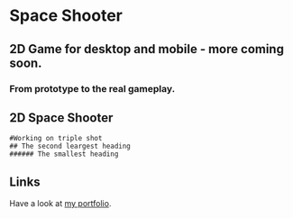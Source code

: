 # Space Shooter

## 2D Game for desktop and mobile - more coming soon.

### From prototype to the real gameplay.

## 2D Space Shooter


```
#Working on triple shot
## The second leargest heading
###### The smallest heading
```

## Links

Have a look at [my portfolio](https://dabro.dev/).



